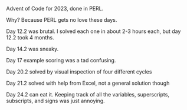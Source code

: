 Advent of Code for 2023, done in PERL.

Why? Because PERL gets no love these days.

Day 12.2 was brutal. I solved each one in about 2-3 hours each, but day 12.2 took 4 months.

Day 14.2 was sneaky.

Day 17 example scoring was a tad confusing.

Day 20.2 solved by visual inspection of four different cycles

Day 21.2 solved with help from Excel, not a general solution though

Day 24.2 can eat it. Keeping track of all the variables, superscripts, subscripts, and signs was just annoying.

